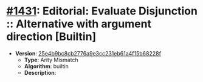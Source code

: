 # [#1431](https://github.com/tc39/ecma262/pull/1431): Editorial: Evaluate Disjunction :: Alternative with argument direction [Builtin]

- **Version**: [25e4b9bc8cb2776a9e3cc231eb61a4f15b68228f](https://github.com/tc39/ecma262/commits/25e4b9bc8cb2776a9e3cc231eb61a4f15b68228f)
  - **Type**: Arity Mismatch
  - **Algorithm**: builtin
  - **Description**:

